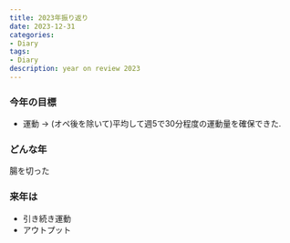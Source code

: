 ```yaml
---
title: 2023年振り返り
date: 2023-12-31
categories:
- Diary
tags:
- Diary
description: year on review 2023
---
```


### 今年の目標

- 運動 → (オペ後を除いて)平均して週5で30分程度の運動量を確保できた.

### どんな年

腸を切った

### 来年は

- 引き続き運動
- アウトプット
